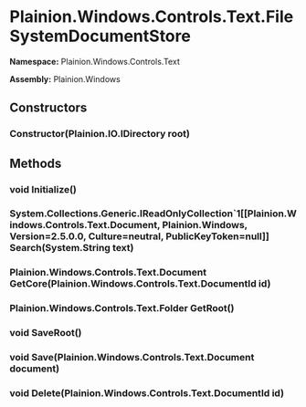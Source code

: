 
# Plainion.Windows.Controls.Text.FileSystemDocumentStore

**Namespace:** Plainion.Windows.Controls.Text

**Assembly:** Plainion.Windows


## Constructors

### Constructor(Plainion.IO.IDirectory root)


## Methods

### void Initialize()

### System.Collections.Generic.IReadOnlyCollection`1[[Plainion.Windows.Controls.Text.Document, Plainion.Windows, Version=2.5.0.0, Culture=neutral, PublicKeyToken=null]] Search(System.String text)

### Plainion.Windows.Controls.Text.Document GetCore(Plainion.Windows.Controls.Text.DocumentId id)

### Plainion.Windows.Controls.Text.Folder GetRoot()

### void SaveRoot()

### void Save(Plainion.Windows.Controls.Text.Document document)

### void Delete(Plainion.Windows.Controls.Text.DocumentId id)
